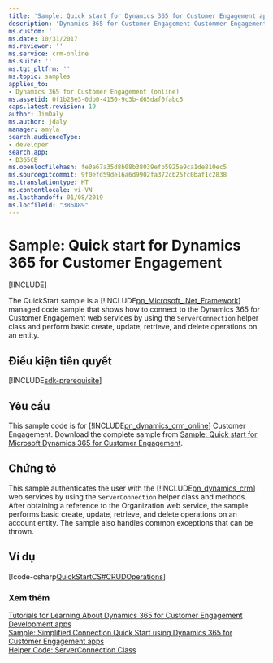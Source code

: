 ```yaml
---
title: 'Sample: Quick start for Dynamics 365 for Customer Engagement apps(Developer Guide for Dynamics 365 for Customer Engagement apps)| MicrosoftDocs'
description: 'Dynamics 365 for Customer Engagement Custommer Engagement web services by using the ServerConnection helper class and perform basic create, update, retrieve, and delete operations on an entity. '
ms.custom: ''
ms.date: 10/31/2017
ms.reviewer: ''
ms.service: crm-online
ms.suite: ''
ms.tgt_pltfrm: ''
ms.topic: samples
applies_to:
- Dynamics 365 for Customer Engagement (online)
ms.assetid: 0f1b28e3-0db0-4150-9c3b-d65daf0fabc5
caps.latest.revision: 19
author: JimDaly
ms.author: jdaly
manager: amyla
search.audienceType:
- developer
search.app:
- D365CE
ms.openlocfilehash: fe0a67a35d8b08b38039efb5925e9ca1de810ec5
ms.sourcegitcommit: 9f0efd59de16a6d9902fa372cb25fc0baf1c2838
ms.translationtype: HT
ms.contentlocale: vi-VN
ms.lasthandoff: 01/08/2019
ms.locfileid: "386889"
---
```

# <a name="sample-quick-start-for-dynamics-365-for-customer-engagement"></a>Sample: Quick start for Dynamics 365 for Customer Engagement

[!INCLUDE[](../includes/cc_applies_to_update_9_0_0.md)]

The QuickStart sample is a [!INCLUDE[pn_Microsoft_.Net_Framework](../includes/pn-microsoft-net-framework.md)] managed code sample that shows how to connect to the Dynamics 365 for Customer Engagement web services by using the `ServerConnection` helper class and perform basic create, update, retrieve, and delete operations on an entity.

## <a name="prerequisites"></a>Điều kiện tiên quyết
[!INCLUDE[sdk-prerequisite](../includes/sdk-prerequisite.md)]

## <a name="requirements"></a>Yêu cầu

This sample code is for [!INCLUDE[pn_dynamics_crm_online](../includes/pn-dynamics-crm-online.md)] Customer Engagement. Download the complete sample from [Sample: Quick start for Microsoft Dynamics 365 for Customer Engagement](https://code.msdn.microsoft.com/Sample-Quick-start-for-650dbcaa).

## <a name="demonstrates"></a>Chứng tỏ

This sample authenticates the user with the [!INCLUDE[pn_dynamics_crm](../includes/pn-dynamics-crm.md)] web services by using the `ServerConnection` helper class and methods. After obtaining a reference to the Organization web service, the sample performs basic create, update, retrieve, and delete operations on an account entity. The sample also handles common exceptions that can be thrown.

## <a name="example"></a>Ví dụ
[!code-csharp[QuickStartCS#CRUDOperations](../snippets/csharp/CRMV8/quickstartcs/cs/crudoperations.cs#crudoperations)]

### <a name="see-also"></a>Xem thêm

[Tutorials for Learning About Dynamics 365 for Customer Engagement Development apps](tutorials-resources-sdk.md)<br />
[Sample: Simplified Connection Quick Start using Dynamics 365 for Customer Engagement apps](xrm-tooling/sample-simplified-connection-quick-start.md)<br />
[Helper Code: ServerConnection Class](org-service/helper-code-serverconnection-class.md)<br />
